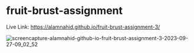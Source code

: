 ﻿# fruit-brust-assignment

 Live Link: https://alamnahid.github.io/fruit-brust-assignment-3/


![screencapture-alamnahid-github-io-fruit-brust-assignment-3-2023-09-27-09_02_52](https://github.com/alamnahid/fruit-brust-assignment/assets/138557372/b8bfa412-183e-4920-96fd-6a90a762f378)
